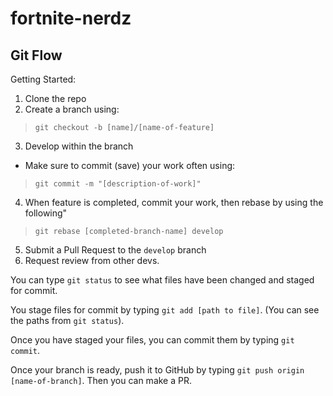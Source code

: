 # fortnite-nerdz


## Git Flow

Getting Started:

1. Clone the repo
2. Create a branch using:

> `git checkout -b [name]/[name-of-feature]`

3. Develop within the branch
  - Make sure to commit (save) your work often using:

> `git commit -m "[description-of-work]"`

4. When feature is completed, commit your work, then rebase by using the following"

> `git rebase [completed-branch-name] develop`

5. Submit a Pull Request to the `develop` branch
6. Request review from other devs.


You can type `git status` to see what files have been changed and staged for commit.

You stage files for commit by typing `git add [path to file]`. (You can see the paths from `git status`).

Once you have staged your files, you can commit them by typing `git commit`.

Once your branch is ready, push it to GitHub by typing `git push origin [name-of-branch]`. Then you can make a PR.
